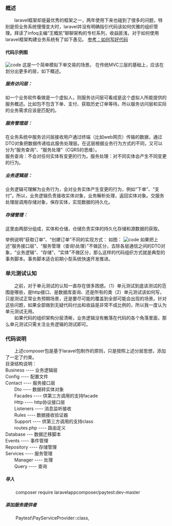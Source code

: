 ### 概述
&emsp;&emsp;laravel框架却是最优秀的框架之一，两年使用下来也碰到了很多的问题，特别是但业务系统慢慢变大时，laravel并没有明确指引代码该如何优雅的组织管理。拜读了infoq主编“王概凯”聊聊架构的专栏系列，收益匪浅，对于如何使用laravel框架构建业务系统有了如下愚见。
[参考：如何写好代码](http://www.infoq.com/cn/articles/an-informal-discussion-on-architecture-part08)
#### 代码示例图
![code](http://processon.com/chart_image/59410473e4b0bdefc0571167.png)
这是一个简单模拟下单交易的场景。
在传统MVC三层的基础上，应该在划分出更多的层，如下概述。
##### 服务访问层：
如一个业务软件看做是一个虚拟人，则服务访问层可看成是这个虚拟人所能提供的服务概述。比如包不包含下单、支付、获取历史订单等待。所以服务访问层和实际的业务需求应该是匹配的。
##### 服务管理层：
在业务系统中服务访问层接收用户通过终端（比如web网页）传输的数据，通过DTO对象把数据传递给此服务处理层。在这层根据业务行为方式的不同，又可以分为“服务查询”、“服务处理”（CQRS的思维）。<br/>服务查询：不会对任何实体有变更的行为。服务处理：对不同实体会产生不同变更的行为。
##### 业务逻辑层：
业务逻辑可理解为业务行为，会对业务实体产生变更的行为，例如“下单”、“支付”。所以，业务逻辑负责接收实体对象，业务解析处理，返回实体对象。交服务处理层调用存储对象，保存实体，实现数据的持久化。
##### 存储管理：
这里由两部分组成，实体和仓储，仓储负责实体的持久化存储和源数据的获取。

举例说明“获取订单”、“创建订单”不同的实现方式：
如图：
![code](http://processon.com/chart_image/5954b743e4b08b003f311872.png)
如果把上述“服务接口层”、“服务管理（查询\处理）”不做区分，去除各层通信之间的DTO对象，“业务逻辑”、“存储”、“实体”不做区分，那么这样的代码组织方式就是典型的事务脚本。事务脚本适合前期小型系统快速开发推进。

### 单元测试认知
&emsp;&emsp;之前，对于单元测试的认知一直存在很多困惑。（1）单元测试到底该测试的范围是哪些，是http接口、是数据库查询、还是所有的类（2）单元测试该如何写，只是测试正常业务预期场景，还是要尽可能的覆盖到全部可能会出现的场景。针对这些问题，如果全部做到无疑代码付出和收益是非常不成比例的，所以我一度认为单元测试无用。<br /> 
&emsp;&emsp;如果代码的组织架构分层清晰，业务逻辑没有散落在代码的各个角落里面，那么单元测试只需关注业务逻辑的测试即可。

### 代码说明
&emsp;&emsp;上述composer包是基于laravel包制作的原则，只是按照上述分层思想，添加了一定了约束。<br/>
目录结构说明：<br/>
Business ---- 业务逻辑层<br/>
Config ---- 配置文件<br/>
Contact ---- 服务接口层<br/>
&emsp;&emsp;Dto	---- 数据转实体对象<br/> 
&emsp;&emsp;Facades ---- 供第三方调用的支持facade<br/> 
&emsp;&emsp;Http ---- http协议接口层<br/>
&emsp;&emsp;Listeners ---- 消息监听接收<br/>
&emsp;&emsp;Rules ---- 数据接收验证器<br/>
&emsp;&emsp;Support ---- 供第三方调用的支持class<br/>
&emsp;&emsp;routes.php ---- 路由定义<br/>
Database --- 数据迁移脚本<br/>
Events ---- 事件管理<br/>
Repository ---- 存储管理<br/>
Services ---- 服务管理<br/>
&emsp;&emsp;Manager ---- 处理<br/>
&emsp;&emsp;Query ---- 查询<br/>
##### 导入
&emsp;&emsp; composer require laravelappcomposer/paytest:dev-master
##### 添加服务提供者
&emsp;&emsp; Paytest\PayServiceProvider::class,




 




















